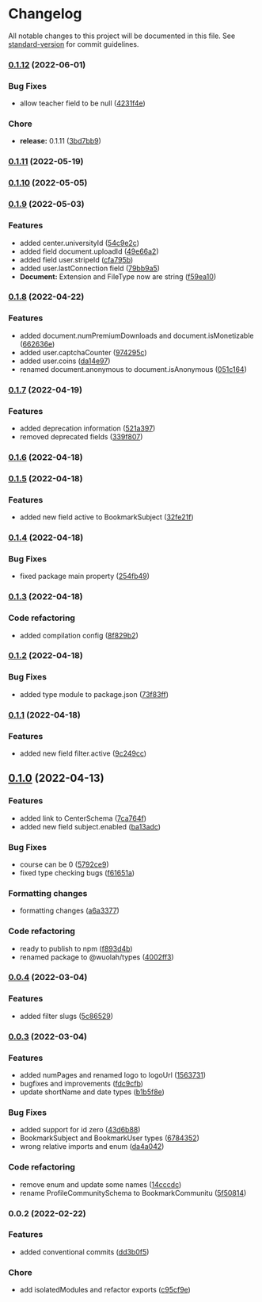 # Changelog

All notable changes to this project will be documented in this file. See [standard-version](https://github.com/conventional-changelog/standard-version) for commit guidelines.

### [0.1.12](https://github.com/wuolah/types/compare/v0.1.10...v0.1.12) (2022-06-01)


### Bug Fixes

* allow teacher field to be null ([4231f4e](https://github.com/wuolah/types/commits/4231f4e14407e714491f9274836be3b1774f2072))


### Chore

* **release:** 0.1.11 ([3bd7bb9](https://github.com/wuolah/types/commits/3bd7bb96d72ed13cfd22c8040e11b3c6553957f6))

### [0.1.11](https://github.com/wuolah/types/compare/v0.1.10...v0.1.11) (2022-05-19)

### [0.1.10](https://github.com/wuolah/types/compare/v0.1.9...v0.1.10) (2022-05-05)

### [0.1.9](https://github.com/wuolah/types/compare/v0.1.8...v0.1.9) (2022-05-03)


### Features

* added center.universityId ([54c9e2c](https://github.com/wuolah/types/commits/54c9e2c02cd12d2ba7712905654e35aa8bbdd8f6))
* added field document.uploadId ([49e66a2](https://github.com/wuolah/types/commits/49e66a2ac9d09369c279948b921301bd0e577fa3))
* added field user.stripeId ([cfa795b](https://github.com/wuolah/types/commits/cfa795bdc7b7b85c642fdaffffa425ae6746e2f1))
* added user.lastConnection field ([79bb9a5](https://github.com/wuolah/types/commits/79bb9a5956e819bf29f7180ba0774a182aee7b04))
* **Document:** Extension and FileType now are string ([f59ea10](https://github.com/wuolah/types/commits/f59ea10375da717f2f210c7499203a07a07a9ae3))

### [0.1.8](https://github.com/wuolah/types/compare/v0.1.7...v0.1.8) (2022-04-22)


### Features

* added document.numPremiumDownloads and document.isMonetizable ([662636e](https://github.com/wuolah/types/commits/662636ee9ee8cb3821267e9d8bb766e878ee6c24))
* added user.captchaCounter ([974295c](https://github.com/wuolah/types/commits/974295c0db24a825684d6096068afd0d1f355d49))
* added user.coins ([da14e97](https://github.com/wuolah/types/commits/da14e9717d5eb1e4f9adbe6e6bba138b797adde6))
* renamed document.anonymous to document.isAnonymous ([051c164](https://github.com/wuolah/types/commits/051c1645c1b25fc6569a7f9b9839912ee0ba8efa))

### [0.1.7](https://github.com/wuolah/types/compare/v0.1.6...v0.1.7) (2022-04-19)


### Features

* added deprecation information ([521a397](https://github.com/wuolah/types/commits/521a397f96923dc73eb7a8c71331eea2af066631))
* removed deprecated fields ([339f807](https://github.com/wuolah/types/commits/339f807820e4f14d3a708f791e001bec0b98acdb))

### [0.1.6](https://github.com/wuolah/types/compare/v0.1.5...v0.1.6) (2022-04-18)

### [0.1.5](https://github.com/wuolah/types/compare/v0.1.4...v0.1.5) (2022-04-18)


### Features

* added new field active to BookmarkSubject ([32fe21f](https://github.com/wuolah/types/commits/32fe21fc9ddaaf69608e694fe987979499373f8b))

### [0.1.4](https://github.com/wuolah/types/compare/v0.1.3...v0.1.4) (2022-04-18)


### Bug Fixes

* fixed package main property ([254fb49](https://github.com/wuolah/types/commits/254fb493a5fd68e689081a4611e5a705e7c88faa))

### [0.1.3](https://github.com/wuolah/types/compare/v0.1.2...v0.1.3) (2022-04-18)


### Code refactoring

* added compilation config ([8f829b2](https://github.com/wuolah/types/commits/8f829b26828fe2a4740bb6ccd9d44bc773ef2ef2))

### [0.1.2](https://github.com/wuolah/types/compare/v0.1.1...v0.1.2) (2022-04-18)


### Bug Fixes

* added type module to package.json ([73f83ff](https://github.com/wuolah/types/commits/73f83ff382340eb0eb75648211f1de2788841d0f))

### [0.1.1](https://github.com/wuolah/types/compare/v0.1.0...v0.1.1) (2022-04-18)


### Features

* added new field filter.active ([9c249cc](https://github.com/wuolah/types/commits/9c249cc82857e85ef2f102f5280e4bd119c138b3))

## [0.1.0](https://github.com/wuolah/types/compare/v0.0.4...v0.1.0) (2022-04-13)


### Features

* added link to CenterSchema ([7ca764f](https://github.com/wuolah/types/commits/7ca764fddf9afecdde447cd75f7305146dabbafc))
* added new field subject.enabled ([ba13adc](https://github.com/wuolah/types/commits/ba13adcb2ab730752f9af484aa787b856458fb78))


### Bug Fixes

* course can be 0 ([5792ce9](https://github.com/wuolah/types/commits/5792ce980db6a658de3a20564eb25ece9fa98a74))
* fixed type checking bugs ([f61651a](https://github.com/wuolah/types/commits/f61651ac61efe363f690d3731412c690ac3ecb7e))


### Formatting changes

* formatting changes ([a6a3377](https://github.com/wuolah/types/commits/a6a3377140b93efed4d49c9e5dc5ccd489706948))


### Code refactoring

* ready to publish to npm ([f893d4b](https://github.com/wuolah/types/commits/f893d4b1473c436166096151c3eb6d50ecee77d5))
* renamed package to @wuolah/types ([4002ff3](https://github.com/wuolah/types/commits/4002ff30de367bba6acb87273866e22ce24e3e1b))

### [0.0.4](https://github.com/wuolah/types/compare/v0.0.3...v0.0.4) (2022-03-04)


### Features

* added filter slugs ([5c86529](https://github.com/wuolah/types/commits/5c86529a66c873e8001ff529cfbcd91ce64dcd84))

### [0.0.3](https://github.com/wuolah/types/compare/v0.0.2...v0.0.3) (2022-03-04)


### Features

* added numPages and renamed logo to logoUrl ([1563731](https://github.com/wuolah/types/commits/15637319842543d209529b77d6d79b902db1523e))
* bugfixes and improvements ([fdc9cfb](https://github.com/wuolah/types/commits/fdc9cfba47e8a7f69a59aef9a5e0ad3865dd6ed7))
* update shortName and date types ([b1b5f8e](https://github.com/wuolah/types/commits/b1b5f8e6ea9879a4b614f0061649347081bdce48))


### Bug Fixes

* added support for id zero ([43d6b88](https://github.com/wuolah/types/commits/43d6b88628a6f7402b6d3000fe7e5b0c5e4e6922))
* BookmarkSubject and BookmarkUser types ([6784352](https://github.com/wuolah/types/commits/6784352f05252fa58f0b71986d49f8fd6021d660))
* wrong relative imports and enum ([da4a042](https://github.com/wuolah/types/commits/da4a0420785a74eca9e0baf9674ed8fa802ecf87))


### Code refactoring

* remove enum and update some names ([14cccdc](https://github.com/wuolah/types/commits/14cccdc18213515642243bc569de18fffa50d7c1))
* rename ProfileCommunitySchema to BookmarkCommunitu ([5f50814](https://github.com/wuolah/types/commits/5f50814659e784aab1d6282cf0ab7c64bbb23d0f))

### 0.0.2 (2022-02-22)


### Features

* added conventional commits ([dd3b0f5](https://github.com/wuolah/types/commits/dd3b0f55cad9cceff191f1787c6ad7e99070cb44))


### Chore

* add isolatedModules and refactor exports ([c95cf9e](https://github.com/wuolah/types/commits/c95cf9e553ed9b9d472f9dde6c974c9da24539e8))
